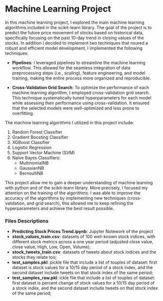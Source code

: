 # Machine Learning Project

In this machine learning project, I explored the main machine learning algorithms included in the scikit-learn library. The goal of the project is to predict the future price movement of stocks based on historical data, specifically focusing on the past 10-day trend in closing values of the stocks. In addition I decided to implement two techniques  that nsured a robust and efficient model development, I implemented the following techniques:

* **Pipelines**: I leveraged pipelines to streamline the machine learning workflow. This allowed for the seamless integration of data preprocessing steps (i.e., scaling), feature engineering, and model training, making the entire process more organized and reproducible.

* **Cross-Validation Grid Search**: To optimize the performance of each machine learning algorithm, I employed cross-validation grid search. This technique systematically tuned hyperparameters for each model while assessing their performance using cross-validation. It ensured that the selected models were well-optimized and less prone to overfitting.

The machine learning algorithms I utilized in this project include:

1. Random Forest Classifier
2. Gradient Boosting Classifier
3. XGBoost Classifier
4. Logistic Regression
5. Support Vector Machine (SVM)
6. Naïve Bayes Classifiers:
   * MultinomialNB
   * GaussianNB
   * BernoulliNB
  
This project allow me to gain a deeper understanding of machine learning with python and of the scikit-learn library. More precisely, I focused my attention on the training of the algorithms. I was able to improve the accuracy of the algorithms by implementing new techniques (cross-validation, and grid search), this allowed me to keep refining the hyperparameters and achieve the best result possible. 

### Files Descriptions
* **Predicting Stock Prices Trend.ipynb**: Jupyter Notework of the project
* **stock_values_train.csv**: datasets of 100 well-known stock indices, with different stock metrics across a one year period (adjusted close value, close value, High, Low, Open, Volume);
* **stock_tweets_train.csv**: datasets of tweets about stock indices and the stocks they relate too;
* **test_samples.pkl**: pickle file that include a list of touples of dataset: first dataset is stock values for a 10/15 day period of a stock index, and the second dataset include tweets on that stock index of the same period; 
* **test_samples_raw.pkl**: ickle file that include a list of touples of dataset: first dataset is percent change of stock values for a 10/15 day period of a stock index, and the second dataset include tweets on that stock index of the same period; 


